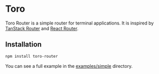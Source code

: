 # Toro

Toro Router is a simple router for terminal applications. It is inspired by [TanStack Router](https://tanstack.com/router) and [React Router](https://reactrouter.com/).

## Installation

```bash
npm install toro-router
```

You can see a full example in the [examples/simple](examples/simple) directory.